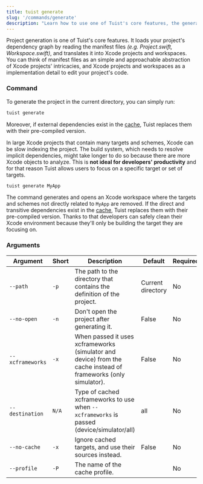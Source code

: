 ```yaml
---
title: tuist generate
slug: '/commands/generate'
description: "Learn how to use one of Tuist's core features, the generation of projects."
---
```


Project generation is one of Tuist's core features.
It loads your project's dependency graph by reading the manifest files _(e.g. Project.swift, Workspace.swift)_, and translates it into
Xcode projects and workspaces.
You can think of manifest files as an simple and approachable abstraction of Xcode projects' intricacies,
and Xcode projects and workspaces as a implementation detail to edit your project's code.

### Command

To generate the project in the current directory, you can simply run:

```bash
tuist generate
```

Moreover, if external dependencies exist in the [cache](building-at-scale/caching.md), Tuist replaces them with their pre-compiled version.

In large Xcode projects that contain many targets and schemes, Xcode can be slow indexing the project.
The build system, which needs to resolve implicit dependencies, might take longer to do so because there are more Xcode objects to analyze.
This is **not ideal for developers' productivity** and for that reason Tuist allows users to focus on a specific target or set of targets.

```bash
tuist generate MyApp
```

The command generates and opens an Xcode workspace where the targets and schemes not directly related to `MyApp` are removed.
If the direct and transitive dependencies exist in the [cache](building-at-scale/caching.md), Tuist replaces them with their pre-compiled version.
Thanks to that developers can safely clean their Xcode environment because they'll only be building the target they are focusing on.

### Arguments

| Argument          | Short | Description                                                                                                    | Default           | Required |
| ----------------- | ----- | -------------------------------------------------------------------------------------------------------------- | ----------------- | -------- |
| `--path`          | `-p`  | The path to the directory that contains the definition of the project.                                         | Current directory | No       |
| `--no-open `      | `-n`  | Don't open the project after generating it.                                                                    | False             | No       |
| `--xcframeworks ` | `-x`  | When passed it uses xcframeworks (simulator and device) from the cache instead of frameworks (only simulator). | False             | No       |
| `--destination`   | `N/A` | Type of cached xcframeworks to use when `--xcframeworks` is passed (device/simulator/all)                      | all               | No       |
| `--no-cache `     | `-x`  | Ignore cached targets, and use their sources instead.                                                          | False             | No       |
| `--profile `      | `-P`  | The name of the cache profile.                                                                                 |                   | No       |
